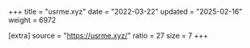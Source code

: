 +++
title = "usrme.xyz"
date = "2022-03-22"
updated = "2025-02-16"
weight = 6972

[extra]
source = "https://usrme.xyz/"
ratio = 27
size = 7
+++
